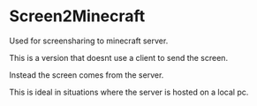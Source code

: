 # Screen2Minecraft

Used for screensharing to minecraft server.

This is a version that doesnt use a client to send the screen.

Instead the screen comes from the server.

This is ideal in situations where the server is hosted on a local pc.
